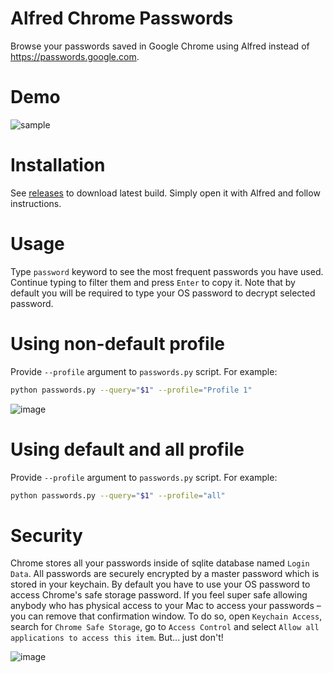 # Alfred Chrome Passwords

Browse your passwords saved in Google Chrome using Alfred instead of https://passwords.google.com.

# Demo

![sample](https://cloud.githubusercontent.com/assets/193864/17643019/7d16b81c-618f-11e6-824a-784b678a4f50.gif)

# Installation

See [releases](https://github.com/sadovnychyi/alfred-chrome-passwords/releases)
to download latest build. Simply open it with Alfred and follow instructions.

# Usage

Type `password` keyword to see the most frequent passwords you have used.
Continue typing to filter them and press `Enter` to copy it. Note that by
default you will be required to type your OS password to decrypt selected
password.

# Using non-default profile

Provide `--profile` argument to `passwords.py` script. For example:
```bash
python passwords.py --query="$1" --profile="Profile 1"
```
![image](https://cloud.githubusercontent.com/assets/193864/17643119/9ac8a2d2-6192-11e6-9763-b53ad6769a1c.png)

# Using default and all profile

Provide `--profile` argument to `passwords.py` script. For example:
```bash
python passwords.py --query="$1" --profile="all"
```

# Security

Chrome stores all your passwords inside of sqlite database named `Login Data`.
All passwords are securely encrypted by a master password which is stored in
your keychain. By default you have to use your OS password to access Chrome's
safe storage password. If you feel super safe allowing anybody who has physical
access to your Mac to access your passwords – you can remove that confirmation
window. To do so, open `Keychain Access`, search for `Chrome Safe Storage`, go
to `Access Control` and select `Allow all applications to access this item`. But... just don't!

![image](https://cloud.githubusercontent.com/assets/193864/17643070/0f400788-6191-11e6-9c6e-02a0d411a05c.png)
